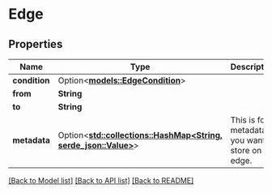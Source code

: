 # Edge

## Properties

Name | Type | Description | Notes
------------ | ------------- | ------------- | -------------
**condition** | Option<[**models::EdgeCondition**](EdgeCondition.md)> |  | [optional]
**from** | **String** |  | 
**to** | **String** |  | 
**metadata** | Option<[**std::collections::HashMap<String, serde_json::Value>**](serde_json::Value.md)> | This is for metadata you want to store on the edge. | [optional]

[[Back to Model list]](../README.md#documentation-for-models) [[Back to API list]](../README.md#documentation-for-api-endpoints) [[Back to README]](../README.md)


